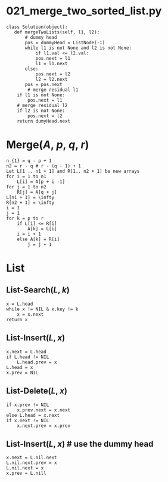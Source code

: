 # 021_merge_two_sorted_list.py
```
class Solution(object):
   def mergeTwoLists(self, l1, l2):
       # dummy head
       pos = dummyHead = ListNode(-1)
       while l1 is not None and l2 is not None:
           if l1.val <= l2.val:
	       pos.next = l1
	       l1 = l1.next
	   else:
	       pos.next = l2
	       l2 = l2.next
	   pos = pos.next
        # merge residual l1
	if l1 is not None:
	    pos.next = l1
	# merge residual l2
	if l2 is not None:
	    pos.next = l2
	return dumyHead.next

```

# Merge(_A_, _p_, _q_, _r_)
```
n_{1} = q - p + 1
n2 = r - q # r - (q - 1) + 1
Let L[1 .. n1 + 1] and R[1.. n2 + 1] be new arrays
for i = 1 to n1
    L[i] = A[p + i -1]
for j = 1 to n2
    R[j] = A[q + j]
L[n1 + 1] = \infty
R[n2 + 1] = \infty
i = 1
j = 1
for k = p to r
    if L[i] <= R[i]
        A[k] = L[i]
	i = i + 1
    else A[k] = R[i]
        j = j + 1
```

# List
## List-Search(*L*, *k*)
```
x = L.head
while x != NIL & x.key != k
	x = x.next
return x
```

## List-Insert(*L*, *x*)
```
x.next = L.head
if L.head != NIL
	L.head.prev = x
L.head = x
x.prev = NIL
```

## List-Delete(*L*, *x*)
```
if x.prev != NIL
    x.prev.next = x.next
else L.head = x.next
if x.next != NIL
    x.next.prev = x.prev
```

## List-Insert(*L*, *x*) # use the dummy head
```
x.next = L.nil.next
L.nil.next.prev = x
L.nil.next = x
x.prev = L.nill
```
